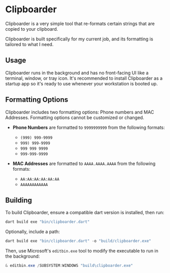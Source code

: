 # Clipboarder

Clipboarder is a very simple tool that re-formats certain strings that are copied to your clipboard.

Clipboarder is built specifically for my current job, and its formatting is tailored to what I need. 

## Usage

Clipboarder runs in the background and has no front-facing UI like a terminal, window, or tray icon. 
It's recommended to install Clipboarder as a startup app so it's ready to use whenever your workstation is booted up.

## Formatting Options

Clipboarder includes two formatting options: Phone numbers and MAC Addresses. 
Formatting options cannot be customized or changed.

- **Phone Numbers** are formatted to `9999999999` from the following formats:
  - `(999) 999-9999`
  - `999) 999-9999`
  - `999 999 9999`
  - `999-999-9999`

- **MAC Addresses** are formatted to `AAAA.AAAA.AAAA` from the following formats:
  - `AA:AA:AA:AA:AA:AA`
  - `AAAAAAAAAAAA`

## Building

To build Clipboarder, ensure a compatible dart version is installed, then run:
```powershell
dart build exe "bin/clipboarder.dart"
```

Optionally, include a path:
```powershell
dart build exe "bin/clipboarder.dart" -o "build/clipboarder.exe"
```

Then, use Microsoft's `editbin.exe` tool to modify the executable to run in the background:
```powershell
& editbin.exe /SUBSYSTEM:WINDOWS "build\clipboarder.exe"
```
